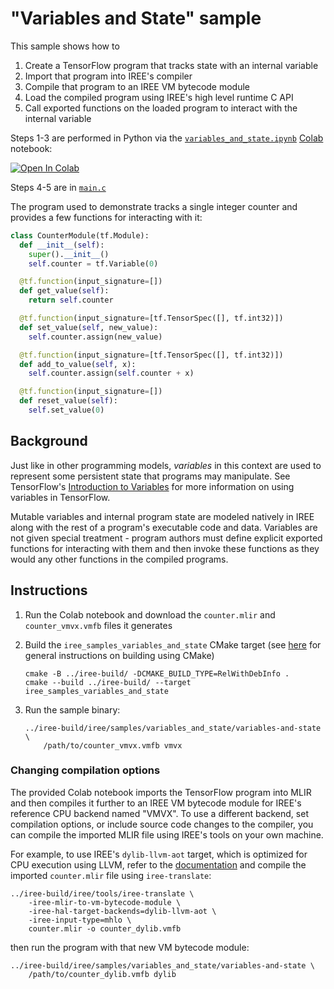 # "Variables and State" sample

This sample shows how to

1. Create a TensorFlow program that tracks state with an internal variable
2. Import that program into IREE's compiler
3. Compile that program to an IREE VM bytecode module
4. Load the compiled program using IREE's high level runtime C API
5. Call exported functions on the loaded program to interact with the internal
   variable

Steps 1-3 are performed in Python via the
[`variables_and_state.ipynb`](./variables_and_state.ipynb)
[Colab](https://research.google.com/colaboratory/) notebook:

[![Open In Colab](https://colab.research.google.com/assets/colab-badge.svg)](https://colab.research.google.com/github/google/iree/blob/main/iree/samples/variables_and_state/variables_and_state.ipynb)

Steps 4-5 are in [`main.c`](./main.c)

The program used to demonstrate tracks a single integer counter and provides
a few functions for interacting with it:

```python
class CounterModule(tf.Module):
  def __init__(self):
    super().__init__()
    self.counter = tf.Variable(0)

  @tf.function(input_signature=[])
  def get_value(self):
    return self.counter

  @tf.function(input_signature=[tf.TensorSpec([], tf.int32)])
  def set_value(self, new_value):
    self.counter.assign(new_value)

  @tf.function(input_signature=[tf.TensorSpec([], tf.int32)])
  def add_to_value(self, x):
    self.counter.assign(self.counter + x)

  @tf.function(input_signature=[])
  def reset_value(self):
    self.set_value(0)
```

## Background

Just like in other programming models, _variables_ in this context are used to
represent some persistent state that programs may manipulate. See TensorFlow's
[Introduction to Variables](https://www.tensorflow.org/guide/variable) for
more information on using variables in TensorFlow.

Mutable variables and internal program state are modeled natively in IREE along
with the rest of a program's executable code and data. Variables are not given
special treatment - program authors must define explicit exported functions for
interacting with them and then invoke these functions as they would any other
functions in the compiled programs.

## Instructions

1. Run the Colab notebook and download the `counter.mlir` and
   `counter_vmvx.vmfb` files it generates

2. Build the `iree_samples_variables_and_state` CMake target (see
    [here](https://google.github.io/iree/building-from-source/getting-started/)
    for general instructions on building using CMake)

    ```
    cmake -B ../iree-build/ -DCMAKE_BUILD_TYPE=RelWithDebInfo .
    cmake --build ../iree-build/ --target iree_samples_variables_and_state
    ```

3. Run the sample binary:

   ```
   ../iree-build/iree/samples/variables_and_state/variables-and-state \
       /path/to/counter_vmvx.vmfb vmvx
   ```

### Changing compilation options

The provided Colab notebook imports the TensorFlow program into MLIR and then
compiles it further to an IREE VM bytecode module for IREE's reference CPU
backend named "VMVX". To use a different backend, set compilation options, or
include source code changes to the compiler, you can compile the imported MLIR
file using IREE's tools on your own machine.

For example, to use IREE's `dylib-llvm-aot` target, which is optimized for CPU
execution using LLVM, refer to the
[documentation](https://google.github.io/iree/deployment-configurations/cpu-dylib/)
and compile the imported `counter.mlir` file using `iree-translate`:

```
../iree-build/iree/tools/iree-translate \
    -iree-mlir-to-vm-bytecode-module \
    -iree-hal-target-backends=dylib-llvm-aot \
    -iree-input-type=mhlo \
    counter.mlir -o counter_dylib.vmfb
```

then run the program with that new VM bytecode module:

```
../iree-build/iree/samples/variables_and_state/variables-and-state \
    /path/to/counter_dylib.vmfb dylib
```
